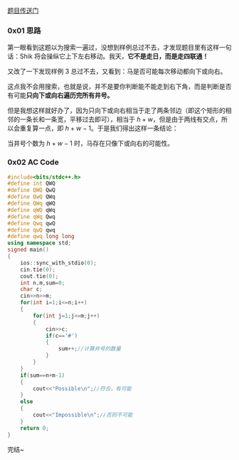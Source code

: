 [题目传送门](https://www.bilibili.com/video/BV1Wp4y1H7A4/?spm_id_from=333.788.recommend_more_video.1)

### 0x01 思路

第一眼看到这题以为搜索一遍过，没想到样例总过不去，才发现题目里有这样一句话：Shik 将会操纵它上下左右移动。我天，**它不是走日，而是走四联通！**

又改了一下发现样例 3 总过不去，又看到：马是否可能每次移动都向下或向右。

这点我不会用搜索，也就是说，并不是要你判断能不能走到右下角，而是判断是否有可能**只向下或向右遍历完所有井号。**

但是我想这样就好办了，因为只向下或向右相当于走了两条邻边（即这个矩形的相邻的一条长和一条宽，平移过去即可），相当于 $h+w$，但是由于两线有交点，所以会重复算一点，即 $h+w-1$。于是我们得出这样一条结论：

当井号个数为 $h+w-1$ 时，马存在只像下或向右的可能性。

### 0x02 AC Code
```cpp
#include<bits/stdc++.h>
#define int QWQ
#define QWQ QwQ
#define QwQ QWq
#define QWq qWQ
#define qWQ qWq
#define qWq Qwq
#define Qwq qwQ
#define qwQ qwq
#define qwq long long
using namespace std;
signed main()
{
	ios::sync_with_stdio(0);
	cin.tie(0);
	cout.tie(0);
	int n,m,sum=0;
	char c;
	cin>>n>>m;
	for(int i=1;i<=n;i++)
	{
		for(int j=1;j<=m;j++)
		{
			cin>>c;
			if(c=='#')
			{
				sum++;//计算井号的数量
			}
		}
	}
	if(sum==n+m-1)
	{
		cout<<"Possible\n";//符合，有可能
	}
	else
	{
		cout<<"Impossible\n";//否则不可能
	}
	return 0;
}
```

完结~